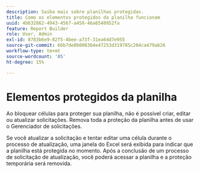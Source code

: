 ```yaml
---
description: Saiba mais sobre planilhas protegidas.
title: Como os elementos protegidos da planilha funcionam
uuid: 4b632862-4943-4567-a458-46a6548952fa
feature: Report Builder
role: User, Admin
exl-id: 8783b6e9-82f5-4bee-a73f-31ea64d7e955
source-git-commit: 66b7de0b008364e47253d319785c204ca479ab26
workflow-type: tm+mt
source-wordcount: '85'
ht-degree: 15%

---
```


# Elementos protegidos da planilha

Ao bloquear células para proteger sua planilha, não é possível criar, editar ou atualizar solicitações. Remova toda a proteção da planilha antes de usar o Gerenciador de solicitações.

Se você atualizar a solicitação e tentar editar uma célula durante o processo de atualização, uma janela do Excel será exibida para indicar que a planilha está protegida no momento. Após a conclusão de um processo de solicitação de atualização, você poderá acessar a planilha e a proteção temporária será removida.

